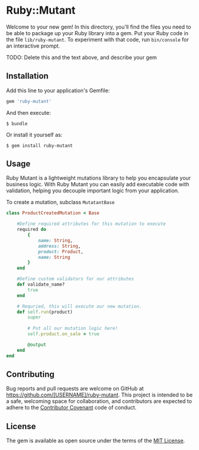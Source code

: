 # Ruby::Mutant

Welcome to your new gem! In this directory, you'll find the files you need to be able to package up your Ruby library into a gem. Put your Ruby code in the file `lib/ruby-mutant`. To experiment with that code, run `bin/console` for an interactive prompt.

TODO: Delete this and the text above, and describe your gem

## Installation

Add this line to your application's Gemfile:

```ruby
gem 'ruby-mutant'
```

And then execute:

    $ bundle

Or install it yourself as:

    $ gem install ruby-mutant

## Usage

Ruby Mutant is a lightweight mutations library to help you encapsulate your business logic.  With Ruby Mutant you can easily add executable code with validation, helping you decouple important logic from your application.

To create a mutation, subclass `MutatantBase`  

```ruby
class ProductCreatedMutation < Base

    #Define required attributes for this mutation to execute
    required do
        {
            name: String, 
            address: String, 
            product: Product,
            name: String
        }
    end

    #Define custom validators for our attributes
    def validate_name?
        true
    end

    # Requried, this will execute our new mutation.
    def self.run(product)
        super
        
        # Put all our mutation logic here!
        self.product.on_sale = true

        @output
    end
end
```



## Contributing

Bug reports and pull requests are welcome on GitHub at https://github.com/[USERNAME]/ruby-mutant. This project is intended to be a safe, welcoming space for collaboration, and contributors are expected to adhere to the [Contributor Covenant](http://contributor-covenant.org) code of conduct.

## License

The gem is available as open source under the terms of the [MIT License](https://opensource.org/licenses/MIT).


